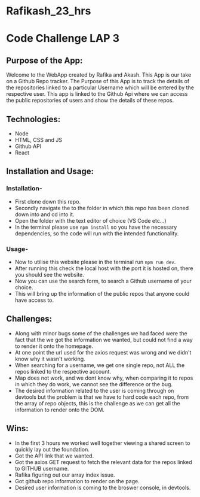 # Rafikash_23_hrs

# Code Challenge LAP 3

## Purpose of the App:

Welcome to the WebApp created by Rafika and Akash. This App is our take on a Github Repo tracker. The Purpose of this App is to track the details of the repositories linked to a particular Username which will be entered by the respective user. This app is linked to the Github Api where we can access the public repositories of users and show the details of these repos.

## Technologies:

- Node
- HTML, CSS and JS
- Github API
- React

## Installation and Usage:

### Installation-

- First clone down this repo.
- Secondly navigate the to the folder in which this repo has been cloned down into and cd into it.
- Open the folder with the text editor of choice (VS Code etc...)
- In the terminal please use `npm install` so you have the necessary dependencies, so the code will run with the intended functionality.

### Usage-

- Now to utilise this website please in the terminal run `npm run dev`.
- After running this check the local host with the port it is hosted on, there you should see the website.
- Now you can use the search form, to search a Github username of your choice.
- This will bring up the information of the public repos that anyone could have access to.

## Challenges:

- Along with minor bugs some of the challenges we had faced were the fact that the we got the information we wanted, but could not find a way to render it onto the homepage.
- At one point the url used for the axios request was wrong and we didn't know why it wasn't working.
- When searching for a username, we get one single repo, not ALL the repos linked to the respective account.
- Map does not work, and we dont know why, when comparing it to repos in which they do work, we cannot see the difference or the bug.
- The desired information related to the user is coming through on devtools but the problem is that we have to hard code each repo, from the array of repo objects, this is the challenge as we can get all the information to render onto the DOM.

## Wins:

- In the first 3 hours we worked well together viewing a shared screen to quickly lay out the foundation.
- Got the API link that we wanted.
- Got the axios GET request to fetch the relevant data for the repos linked to GITHUB username.
- Rafika figuring out our array index issue.
- Got github repo information to render on the page.
- Desired user information is coming to the broswer console, in devtools.
